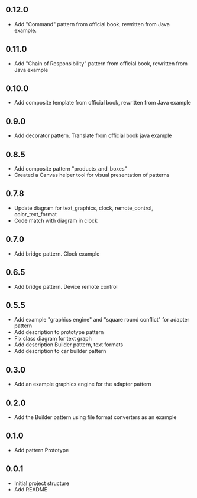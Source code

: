 ## 0.12.0
- Add "Command" pattern from official book, rewritten from Java example.

## 0.11.0
- Add "Chain of Responsibility" pattern from official book, rewritten from Java example

## 0.10.0
- Add composite template from official book, rewritten from Java example

## 0.9.0
- Add decorator pattern. Translate from official book java example

## 0.8.5
- Add composite pattern "products_and_boxes"
- Created a Canvas helper tool for visual presentation of patterns

## 0.7.8
- Update diagram for text_graphics, clock, remote_control, color_text_format
- Code match with diagram in clock

## 0.7.0
- Add bridge pattern. Clock example

## 0.6.5
- Add bridge pattern. Device remote control

## 0.5.5
- Add example "graphics engine" and "square round conflict"  for adapter pattern
- Add description to prototype pattern
- Fix class diagram for text graph
- Add description Builder pattern, text formats
- Add description to car builder pattern

## 0.3.0
- Add an example graphics engine for the adapter pattern

## 0.2.0
- Add the Builder pattern using file format converters as an example

## 0.1.0
- Add pattern Prototype  
  
## 0.0.1

- Initial project structure
- Add README
